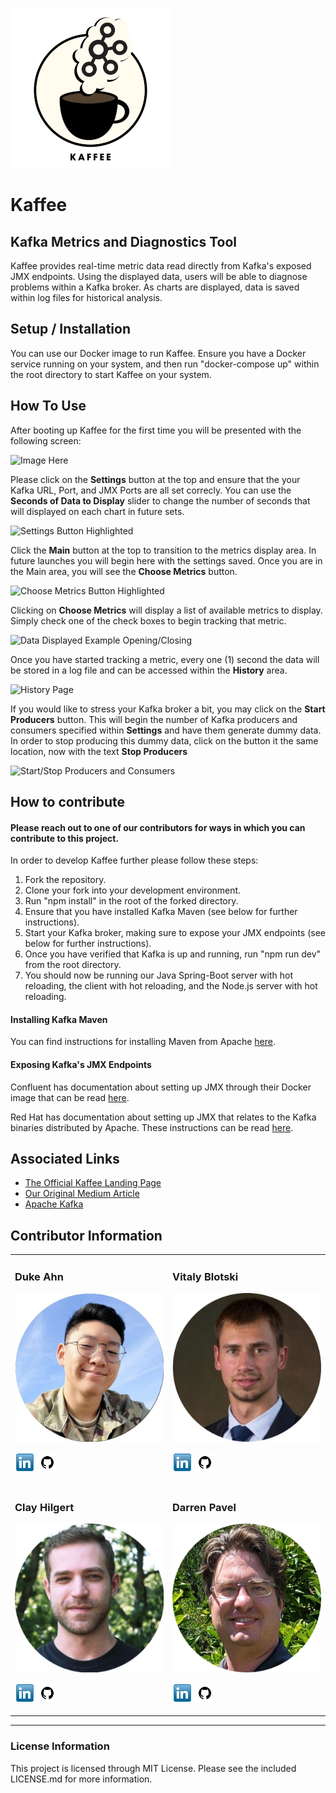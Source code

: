 ![Kaffee Logo](/src/assets/readme/logo256.png)

# Kaffee

## Kafka Metrics and Diagnostics Tool

Kaffee provides real-time metric data read directly from Kafka's exposed JMX endpoints.
Using the displayed data, users will be able to diagnose problems within a Kafka broker.
As charts are displayed, data is saved within log files for historical analysis.

## Setup / Installation

You can use our Docker image to run Kaffee. Ensure you have a Docker service running on your system, and then run "docker-compose up" within the root directory to start Kaffee on your system.

## How To Use

After booting up Kaffee for the first time you will be presented with the following screen:

![Image Here](image.link)

Please click on the **Settings** button at the top and ensure that the your Kafka URL, Port, and JMX Ports are all set correcly. You can use the **Seconds of Data to Display** slider to change the number of seconds that will displayed on each chart in future sets.

![Settings Button Highlighted](image.link)

Click the **Main** button at the top to transition to the metrics display area. In future launches you will begin here with the settings saved. Once you are in the Main area, you will see the **Choose Metrics** button.

![Choose Metrics Button Highlighted](image.link)

Clicking on **Choose Metrics** will display a list of available metrics to display. Simply check one of the check boxes to begin tracking that metric.

![Data Displayed Example Opening/Closing](image.link)

Once you have started tracking a metric, every one (1) second the data will be stored in a log file and can be accessed within the **History** area.

![History Page](image.link)

If you would like to stress your Kafka broker a bit, you may click on the **Start Producers** button. This will begin the number of Kafka producers and consumers specified within **Settings** and have them generate dummy data. In order to stop producing this dummy data, click on the button it the same location, now with the text **Stop Producers**

![Start/Stop Producers and Consumers](image.link)

## How to contribute

#### Please reach out to one of our contributors for ways in which you can contribute to this project.

In order to develop Kaffee further please follow these steps:

1. Fork the repository.
2. Clone your fork into your development environment.
3. Run "npm install" in the root of the forked directory.
4. Ensure that you have installed Kafka Maven (see below for further instructions).
5. Start your Kafka broker, making sure to expose your JMX endpoints (see below for further instructions).
6. Once you have verified that Kafka is up and running, run "npm run dev" from the root directory.
7. You should now be running our Java Spring-Boot server with hot reloading, the client with hot reloading, and the Node.js server with hot reloading.

#### Installing Kafka Maven

You can find instructions for installing Maven from Apache [here](https://maven.apache.org/install.html).

#### Exposing Kafka's JMX Endpoints

Confluent has documentation about setting up JMX through their Docker image that can be read [here](https://docs.confluent.io/platform/current/installation/docker/operations/monitoring.html#use-jmx-monitor-docker-deployments).

Red Hat has documentation about setting up JMX that relates to the Kafka binaries distributed by Apache. These instructions can be read [here](https://access.redhat.com/documentation/en-us/red_hat_amq/7.2/html/using_amq_streams_on_red_hat_enterprise_linux_rhel/monitoring-str).

## Associated Links

- [The Official Kaffee Landing Page](http://firebase.here/)
- [Our Original Medium Article](http://medium.article.here/)
- [Apache Kafka](https://kafka.apache.org/)

## Contributor Information

<table>
  <tr>
  <td>
    <h3>Duke Ahn</h3>
    <a href="https://www.linkedin.com/in/duke-ahn-3886b9284/"><img src="src/assets/readme/duke-ahn.png" alt="Duke Ahn"></a>
    <p>
    <a href="https://www.linkedin.com/in/duke-ahn-3886b9284/"><img src="/src/assets/readme/linkedin.png" alt="Duke Ahn's LinkedIn" /></a>
    <a href="http://github.com/AhnDuke"><img src="/src/assets/readme/github.png" alt="Duke Ahn's GitHub" /></a>
    </p>
  </td>
  <td>
    <h3>Vitaly Blotski</h3>
    <a href="https://www.linkedin.com/in/vitaly-blotski/"><img src="src/assets/readme/Blotski.png" alt="Vitaly Blotski"></a>
    <p>
    <a href="https://www.linkedin.com/in/vitaly-blotski/"><img src="/src/assets/readme/linkedin.png" alt="Vitaly Blotski's LinkedIn" /></a>
    <a href="http://github.com/Blotski"><img src="/src/assets/readme/github.png" alt="Vitaly Blotski's GitHub" /></a>
    </p>
  </td>
  </tr>
  <tr>
  <td>
    <h3>Clay Hilgert</h3>
    <a href="https://www.linkedin.com/in/clay-hilgert/"><img src="src/assets/readme/clhilgert.png" alt="Clay Hilgert"></a>
    <p>
    <a href="https://www.linkedin.com/in/clay-hilgert/"><img src="/src/assets/readme/linkedin.png" alt="Clay Hilgert's LinkedIn" /></a>
    <a href="http://github.com/clhilgert"><img src="/src/assets/readme/github.png" alt="Clay Hilgert's GitHub" /></a>
    </p>
  </td>
  <td>
    <h3>Darren Pavel</h3>
    <a href="https://www.linkedin.com/in/darren-pavel/"><img src="src/assets/readme/dpavel.png" alt="Darren Pavel"></a>
    <p>
    <a href="https://www.linkedin.com/in/darren-pavel/"><img src="/src/assets/readme/linkedin.png" alt="Darren Pavel's LinkedIn" /></a>
    <a href="https://github.com/dcpavel"><img src="/src/assets/readme/github.png" alt="Darren Pavel's GitHub" /></a>
    </p>
  </td>
  </tr>
</table>

---

### License Information

This project is licensed through MIT License. Please see the included LICENSE.md for more information.
